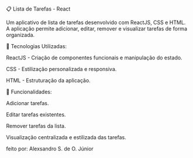 📋 Lista de Tarefas - React

Um aplicativo de lista de tarefas desenvolvido com ReactJS, CSS e HTML. A aplicação permite adicionar, editar, remover e visualizar tarefas de forma organizada.

🚀 Tecnologias Utilizadas:

ReactJS - Criação de componentes funcionais e manipulação do estado.

CSS - Estilização personalizada e responsiva.

HTML - Estruturação da aplicação.

🎯 Funcionalidades:

Adicionar tarefas.

Editar tarefas existentes.

Remover tarefas da lista.

Visualização centralizada e estilizada das tarefas.


feito por: Alexsandro S. de O. Júnior
